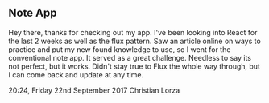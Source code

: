 ## Note App
Hey there, thanks for checking out my app. I've been looking into React for the last 2 weeks as well as the flux pattern. Saw an article online on ways to practice and put my new found knowledge to use, so I went for the conventional note app. It served as a great challenge. Needless to say its not perfect, but it works. Didn't stay true to Flux the whole way through, but I can come back and update at any time.

20:24, Friday 22nd September 2017
Christian Lorza

